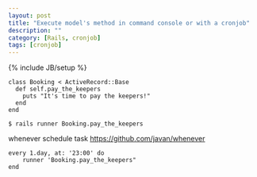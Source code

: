 ```yaml
---
layout: post
title: "Execute model's method in command console or with a cronjob"
description: ""
category: [Rails, cronjob]
tags: [cronjob]
---
```

{% include JB/setup %}

    class Booking < ActiveRecord::Base      
      def self.pay_the_keepers        
        puts "It's time to pay the keepers!"      
      end
    end

    $ rails runner Booking.pay_the_keepers

whenever schedule task
https://github.com/javan/whenever

    every 1.day, at: '23:00' do
        runner 'Booking.pay_the_keepers"
    end